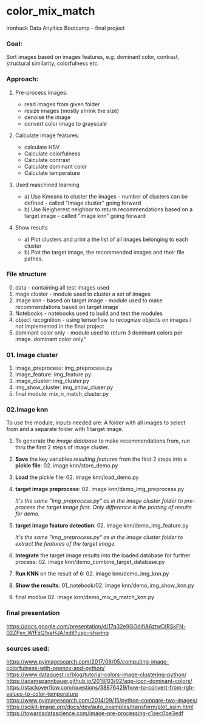 # color_mix_match

Ironhack Data Anyltics Bootcamp - final project 

### Goal: 

Sort images based on images features, e.g. dominant color, contrast, structural similarity, colorfulness etc. 

### Approach:

1) Pre-process images:
    - read images from given folder 
    - resize images (mostly shrink the size)
    - denoise the image
    - convert color image to grayscale

2) Calculate image features:
    - calculate HSV
    - Calculate colorfulness
    - Calculate contrast 
    - Calculate dominant color 
    - Calculate temperature

3) Used maschined learning
    - a) Use Kmeans to cluster the images - number of clusters can be defined - called "Image cluster" going forward
    - b) Use Neigherest neighbor to return recommendations based on a target image - called "Image knn" going forward

4) Show results
    - a) Plot clusters and print a the list of all images belonging to each cluster
    - b) Plot the target image, the recommended images and their file pathes. 

### File structure

00. data - containing all test images used
01. mage cluster - module used to cluster a set of images
02. Image knn - based on target image - module used to make recommendations based on target image
03. Notebooks - notebooks used to build and test the modules
04. object recognition - using tensorflow to recognize objects on images / not implemented in the final project
05. dominant color only - module used to return 3 dominant colors per image. 
dominant color only"

### 01. Image cluster

1. image_preprocess: img_preprocess.py
2. image_feature: img_feature.py
3. image_cluster: img_cluster.py
4. img_show_cluster: img_show_cluser.py
5. final module: mix_n_match_cluster.py

### 02.Image knn

To use the module, inputs needed are:
A folder with all images to select from and a separate folder with 1 target image. 

1. To generate the *image database* to make recommendations from, run thru the first 2 steps of image cluster.
2. **Save** the key variables *resulting features* from the first 2 steps into a **pickle file**: 02. image knn/store_demo.py
3. **Load** the pickle file: 02. image knn/load_demo.py
4. **target image preprocess**: 02. image knn/demo_img_preprocess.py 

    _It's the same "img_preprocess.py" as in the image cluster folder to pre-process the target image first. Only difference is the printing of results for demo._

5. **target image feature detection**: 02. image knn/demo_img_feature.py 

    _It's the same "img_preprocess.py" as in the image cluster folder to extract the features of the target image._

6. **Integrate** the target image results into the loaded database for further process: 02. image knn/demo_combine_target_database.py
7. **Run KNN** on the result of 6: 02. image knn/demo_img_knn.py
8. **Show the results**: 01_notebook/02. image knn/demo_img_show_knn.py
9. final modlue:02. image knn/demo_mix_n_match_knn.py

### final presentation
https://docs.google.com/presentation/d/17q32e9GGdifiA6ztwDIRSkFN-02ZPsv_WfFzQ1xaHJA/edit?usp=sharing


### sources used:
https://www.pyimagesearch.com/2017/06/05/computing-image-colorfulness-with-opencv-and-python/
https://www.dataquest.io/blog/tutorial-colors-image-clustering-python/
https://adamspannbauer.github.io/2018/03/02/app-icon-dominant-colors/
https://stackoverflow.com/questions/38876429/how-to-convert-from-rgb-values-to-color-temperature
https://www.pyimagesearch.com/2014/09/15/python-compare-two-images/
https://scikit-image.org/docs/dev/auto_examples/transform/plot_ssim.html 
https://towardsdatascience.com/image-pre-processing-c1aec0be3edf 